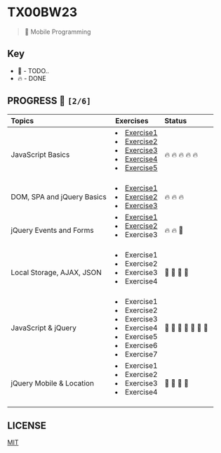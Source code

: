 # TX00BW23
>  📱 Mobile Programming

## Key

*   🚧 - TODO..
*   🔥 - DONE

## PROGRESS 🚀 `[2/6]`

| Topics  | Exercises | Status|
| :--     | :--- | :---- |
| JavaScript Basics | <li>[Exercise1](./challenges/javascript-basics/Exercise1.js)</li><li>[Exercise2](./challenges/javascript-basics/Exercise2.js)</li><li>[Exercise3](./challenges/javascript-basics/Exercise3.js)</li><li>[Exercise4](./challenges/javascript-basics/Exercise4.js)</li><li>[Exercise5](./challenges/javascript-basics/Exercise5.js)</li> | 🔥 🔥 🔥 🔥 🔥 |
| DOM, SPA and jQuery Basics |<li>[Exercise1](./challenges/dom-spa-jQuery/Exercise1.js)</li><li>[Exercise2](./challenges/dom-spa-jQuery/Exercise2.js)</li><li>[Exercise3](./challenges/dom-spa-jQuery/Exercise3.js)</li>| 🔥 🔥 🔥 |
| jQuery Events and Forms | <li>[Exercise1](./challenges/jquery-events-and-forms/Exercise1.js)</li><li>[Exercise2](./challenges/jquery-events-and-forms/Exercise2.js)</li><li>Exercise3</li>  | 🔥 🔥 🚧 |
| Local Storage, AJAX, JSON | <li>Exercise1</li><li>Exercise2</li><li>Exercise3</li><li>Exercise4</li>  | 🚧 🚧 🚧 🚧 |
| JavaScript & jQuery |<li>Exercise1</li><li>Exercise2</li><li>Exercise3</li><li>Exercise4</li><li>Exercise5</li><li>Exercise6</li><li>Exercise7</li> |🚧 🚧 🚧 🚧 🚧 🚧 🚧 |
| jQuery Mobile & Location | <li>Exercise1</li><li>Exercise2</li><li>Exercise3</li><li>Exercise4</li> | 🚧 🚧 🚧 🚧 |

## LICENSE
[MIT](./LICENSE)
